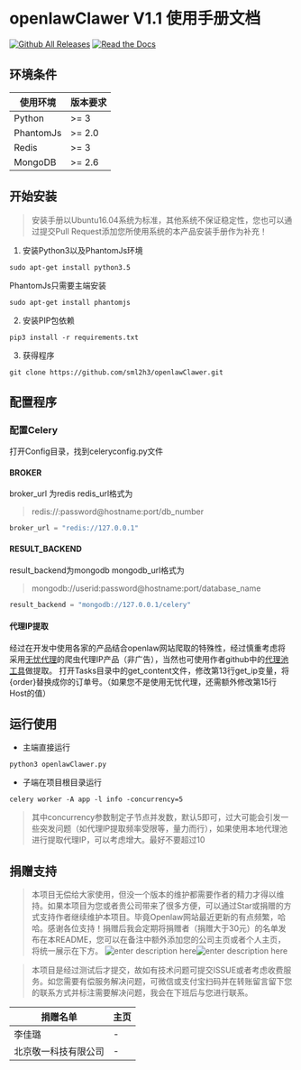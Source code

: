 # openlawClawer V1.1 使用手册文档
[![Github All Releases](https://img.shields.io/github/downloads/atom/atom/total.svg)](https://github.com/sml2h3/openlawClawer)  [![Read the Docs](https://img.shields.io/readthedocs/pip.svg)](https://github.com/sml2h3/openlawClawer)
## 环境条件
使用环境  | 版本要求
------------- | -------------
Python  | >= 3
PhantomJs  | >= 2.0
Redis  |  >= 3
MongoDB  | >= 2.6

## 开始安装

> 安装手册以Ubuntu16.04系统为标准，其他系统不保证稳定性，您也可以通过提交Pull Request添加您所使用系统的本产品安装手册作为补充！

 1. 安装Python3以及PhantomJs环境

``` shell
sudo apt-get install python3.5
```
PhantomJs只需要主端安装
``` shell
sudo apt-get install phantomjs
```

 2. 安装PIP包依赖


``` shell
pip3 install -r requirements.txt
```
 3. 获得程序



``` shell
git clone https://github.com/sml2h3/openlawClawer.git
```

## 配置程序

 ### 配置Celery
 打开Config目录，找到celeryconfig.py文件
 #### BROKER
 broker_url 为redis
 redis_url格式为

> redis://:password@hostname:port/db_number

``` python
broker_url = "redis://127.0.0.1"
```
#### RESULT_BACKEND
result_backend为mongodb
mongodb_url格式为

> mongodb://userid:password@hostname:port/database_name

``` python
result_backend = "mongodb://127.0.0.1/celery"
```
#### 代理IP提取
经过在开发中使用各家的产品结合openlaw网站爬取的特殊性，经过慎重考虑将采用[无忧代理][1]的爬虫代理IP产品（非广告），当然也可使用作者github中的[代理池工具][2]做提取。
打开Tasks目录中的get_content文件，修改第13行get_ip变量，将{order}替换成你的订单号。（如果您不是使用无忧代理，还需额外修改第15行Host的值）


  ## 运行使用


 - 主端直接运行


``` shell
python3 openlawClawer.py
```

 - 子端在项目根目录运行



``` shell
celery worker -A app -l info -concurrency=5
```

> 其中concurrency参数制定子节点并发数，默认5即可，过大可能会引发一些突发问题（如代理IP提取频率受限等，量力而行），如果使用本地代理池进行提取代理IP，可以考虑增大。最好不要超过10

## 捐赠支持

> 本项目无偿给大家使用，但没一个版本的维护都需要作者的精力才得以维持。如果本项目为您或者贵公司带来了很多方便，可以通过Star或捐赠的方式支持作者继续维护本项目。毕竟Openlaw网站最近更新的有点频繁，哈哈。感谢各位支持！捐赠后我会定期将捐赠者（捐赠大于30元）的名单发布在本README，您可以在备注中额外添加您的公司主页或者个人主页，将统一展示在下方。
![enter description here][3]![enter description here][4]

> 本项目是经过测试后才提交，故如有技术问题可提交ISSUE或者考虑收费服务。如您需要有偿服务解决问题，可微信或支付宝扫码并在转账留言留下您的联系方式并标注需要解决问题，我会在下班后与您进行联系。

|   捐赠名单  |  主页   |
| --- | --- |
|   李佳璐  |  -   |
|   北京敬一科技有限公司  |   -  |

  [1]: http://www.data5u.com/
  [2]: https://github.com/sml2h3/proxypool
  [3]: http://i4.bvimg.com/623795/46aeff9232e66019.png
  [4]: http://i4.bvimg.com/623795/c13701483f7aa837.jpg